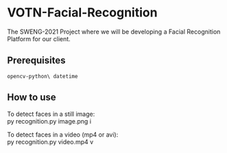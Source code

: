 # VOTN-Facial-Recognition
The SWENG-2021 Project where we will be developing a Facial Recognition Platform for our client.

## Prerequisites
`opencv-python\
datetime`

## How to use
To detect faces in a still image:\
py recognition.py image.png i

To detect faces in a video (mp4 or avi):\
py recognition.py video.mp4 v 

